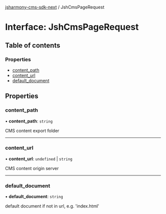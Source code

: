 [jsharmony-cms-sdk-next](../README.md) / JshCmsPageRequest

# Interface: JshCmsPageRequest

## Table of contents

### Properties

- [content\_path](JshCmsPageRequest.md#content_path)
- [content\_url](JshCmsPageRequest.md#content_url)
- [default\_document](JshCmsPageRequest.md#default_document)

## Properties

### content\_path

• **content\_path**: `string`

CMS content export folder

___

### content\_url

• **content\_url**: `undefined` \| `string`

CMS content origin server

___

### default\_document

• **default\_document**: `string`

default document if not in url, e.g. 'index.html'
